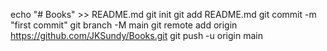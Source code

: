 echo "# Books" >> README.md
git init
git add README.md
git commit -m "first commit"
git branch -M main
git remote add origin https://github.com/JKSundy/Books.git
git push -u origin main
